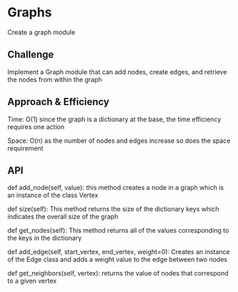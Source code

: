 # Graphs

Create a graph module

## Challenge

Implement a Graph module that can add nodes, create edges, and retrieve the nodes from within the graph

## Approach & Efficiency

Time: O(1) since the graph is a dictionary at the base, the time efficiency requires one action

Space: O(n) as the number of nodes and edges increase so does the space requirement

## API

def add_node(self, value): this method creates a node in a graph which is an instance of the class Vertex

def size(self): This method returns the size of the dictionary keys which indicates the overall size of the graph

def get_nodes(self): This method returns all of the values corresponding to the keys in the dictionary

def add_edge(self, start_vertex, end_vertex, weight=0): Creates an instance of the Edge class and adds a weight value to the edge between two nodes

def get_neighbors(self, vertex): returns the value of nodes that correspond to a given vertex
